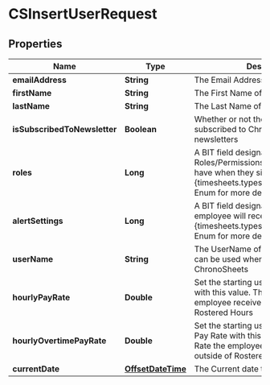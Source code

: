 
# CSInsertUserRequest

## Properties
Name | Type | Description | Notes
------------ | ------------- | ------------- | -------------
**emailAddress** | **String** | The Email Address of the employee |  [optional]
**firstName** | **String** | The First Name of the employee |  [optional]
**lastName** | **String** | The Last Name of the employee |  [optional]
**isSubscribedToNewsletter** | **Boolean** | Whether or not the employee is subscribed to ChronoSheets newsletters |  [optional]
**roles** | **Long** | A BIT field designating which Roles/Permissions the employee will have when they sign in.  See the {timesheets.types.Enums.UserRoles} Enum for more details |  [optional]
**alertSettings** | **Long** | A BIT field designating which Alerts the employee will receive.  See the {timesheets.types.Enums.AlertSettings} Enum for more details |  [optional]
**userName** | **String** | The UserName of the employee.  This can be used when logging into ChronoSheets |  [optional]
**hourlyPayRate** | **Double** | Set the starting usual Hourly Pay Rate with this value.  This is the Pay Rate the employee receives for working during Rostered Hours |  [optional]
**hourlyOvertimePayRate** | **Double** | Set the starting usual Overtime Hourly Pay Rate with this value.  This is the Pay Rate the employee receives for working outside of Rostered Hours |  [optional]
**currentDate** | [**OffsetDateTime**](OffsetDateTime.md) | The Current date time |  [optional]



